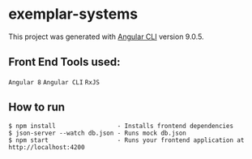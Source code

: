 # exemplar-systems

This project was generated with [Angular CLI](https://github.com/angular/angular-cli) version 9.0.5.

## Front End Tools used:

`Angular 8` `Angular CLI` `RxJS`

## How to run

```
$ npm install                 - Installs frontend dependencies
$ json-server --watch db.json - Runs mock db.json
$ npm start                   - Runs your frontend application at http://localhost:4200
```
